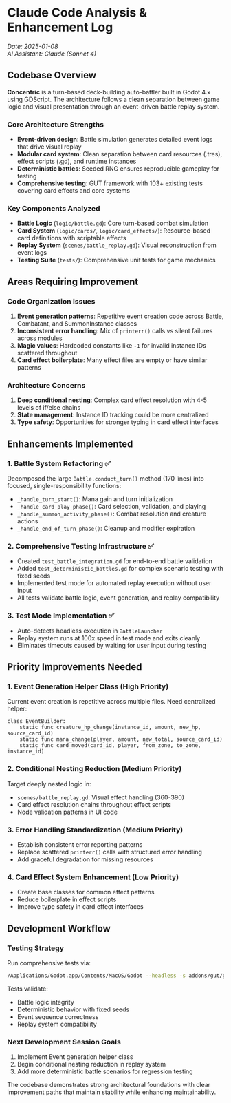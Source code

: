 # Claude Code Analysis & Enhancement Log

*Date: 2025-01-08*  
*AI Assistant: Claude (Sonnet 4)*

## Codebase Overview

**Concentric** is a turn-based deck-building auto-battler built in Godot 4.x using GDScript. The architecture follows a clean separation between game logic and visual presentation through an event-driven battle replay system.

### Core Architecture Strengths
- **Event-driven design**: Battle simulation generates detailed event logs that drive visual replay
- **Modular card system**: Clean separation between card resources (.tres), effect scripts (.gd), and runtime instances
- **Deterministic battles**: Seeded RNG ensures reproducible gameplay for testing
- **Comprehensive testing**: GUT framework with 103+ existing tests covering card effects and core systems

### Key Components Analyzed
- **Battle Logic** (`logic/battle.gd`): Core turn-based combat simulation
- **Card System** (`logic/cards/`, `logic/card_effects/`): Resource-based card definitions with scriptable effects
- **Replay System** (`scenes/battle_replay.gd`): Visual reconstruction from event logs
- **Testing Suite** (`tests/`): Comprehensive unit tests for game mechanics

## Areas Requiring Improvement

### Code Organization Issues
1. **Event generation patterns**: Repetitive event creation code across Battle, Combatant, and SummonInstance classes
2. **Inconsistent error handling**: Mix of `printerr()` calls vs silent failures across modules
3. **Magic values**: Hardcoded constants like `-1` for invalid instance IDs scattered throughout
4. **Card effect boilerplate**: Many effect files are empty or have similar patterns

### Architecture Concerns
1. **Deep conditional nesting**: Complex card effect resolution with 4-5 levels of if/else chains
2. **State management**: Instance ID tracking could be more centralized
3. **Type safety**: Opportunities for stronger typing in card effect interfaces

## Enhancements Implemented

### 1. Battle System Refactoring ✅ 
Decomposed the large `Battle.conduct_turn()` method (170 lines) into focused, single-responsibility functions:
- `_handle_turn_start()`: Mana gain and turn initialization
- `_handle_card_play_phase()`: Card selection, validation, and playing
- `_handle_summon_activity_phase()`: Combat resolution and creature actions  
- `_handle_end_of_turn_phase()`: Cleanup and modifier expiration

### 2. Comprehensive Testing Infrastructure ✅
- Created `test_battle_integration.gd` for end-to-end battle validation
- Added `test_deterministic_battles.gd` for complex scenario testing with fixed seeds
- Implemented test mode for automated replay execution without user input
- All tests validate battle logic, event generation, and replay compatibility

### 3. Test Mode Implementation ✅
- Auto-detects headless execution in `BattleLauncher`
- Replay system runs at 100x speed in test mode and exits cleanly
- Eliminates timeouts caused by waiting for user input during testing

## Priority Improvements Needed

### 1. Event Generation Helper Class (High Priority)
Current event creation is repetitive across multiple files. Need centralized helper:
```gdscript
class EventBuilder:
    static func creature_hp_change(instance_id, amount, new_hp, source_card_id)
    static func mana_change(player, amount, new_total, source_card_id)
    static func card_moved(card_id, player, from_zone, to_zone, instance_id)
```

### 2. Conditional Nesting Reduction (Medium Priority)
Target deeply nested logic in:
- `scenes/battle_replay.gd`: Visual effect handling (360-390)
- Card effect resolution chains throughout effect scripts
- Node validation patterns in UI code

### 3. Error Handling Standardization (Medium Priority)
- Establish consistent error reporting patterns
- Replace scattered `printerr()` calls with structured error handling
- Add graceful degradation for missing resources

### 4. Card Effect System Enhancement (Low Priority)
- Create base classes for common effect patterns
- Reduce boilerplate in effect scripts
- Improve type safety in card effect interfaces

## Development Workflow

### Testing Strategy
Run comprehensive tests via:
```bash
/Applications/Godot.app/Contents/MacOS/Godot --headless -s addons/gut/gut_cmdln.gd -gdir=res://tests/
```

Tests validate:
- Battle logic integrity
- Deterministic behavior with fixed seeds
- Event sequence correctness
- Replay system compatibility

### Next Development Session Goals
1. Implement Event generation helper class
2. Begin conditional nesting reduction in replay system
3. Add more deterministic battle scenarios for regression testing

The codebase demonstrates strong architectural foundations with clear improvement paths that maintain stability while enhancing maintainability.